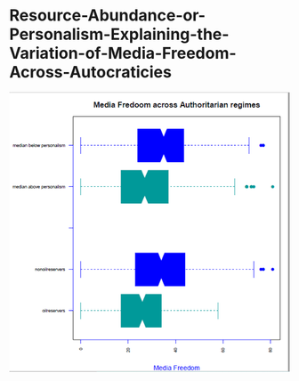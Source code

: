 # Resource-Abundance-or-Personalism-Explaining-the-Variation-of-Media-Freedom-Across-Autocraticies

![alt text](https://github.com/sefsahin/Resource-Abundance-or-Personalism-Explaining-the-Variation-of-Media-Freedom-Across-Autocraticies/blob/main/preliminary.png)
